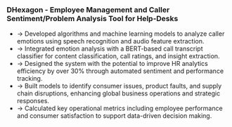 ### DHexagon - Employee Management and Caller Sentiment/Problem Analysis Tool for Help-Desks

- -> Developed algorithms and machine learning models to analyze caller emotions using speech recognition and audio feature extraction.
- -> Integrated emotion analysis with a BERT-based call transcript classifier for content classification, call ratings, and insight extraction.
- -> Designed the system with the potential to improve HR analytics efficiency by over 30% through automated sentiment and performance tracking.
- -> Built models to identify consumer issues, product faults, and supply chain disruptions, enhancing global business operations and strategic responses.
- -> Calculated key operational metrics including employee performance and consumer satisfaction to support data-driven decision making.
